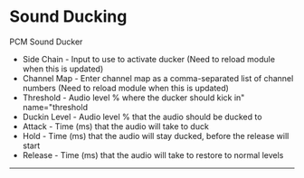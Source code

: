 # Sound Ducking
PCM Sound Ducker

* Side Chain - Input to use to activate ducker (Need to reload module when this is updated)
* Channel Map - Enter channel map as a comma-separated list of channel numbers (Need to reload module when this is updated)
* Threshold - Audio level % where the ducker should kick in" name="threshold
* Duckin Level - Audio level % that the audio should be ducked to
* Attack - Time (ms) that the audio will take to duck
* Hold - Time (ms) that the audio will stay ducked, before the release will start
* Release - Time (ms) that the audio will take to restore to normal levels

---
